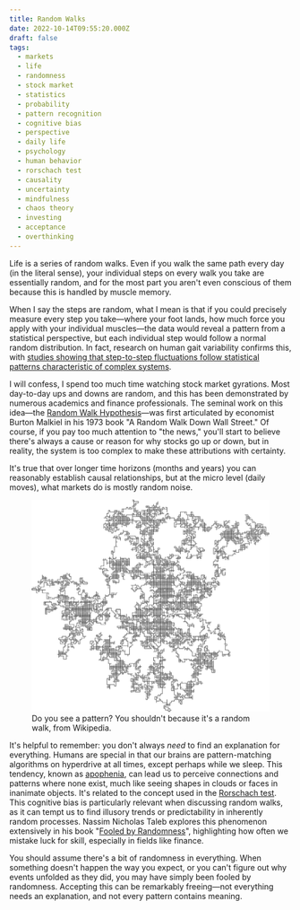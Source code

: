 ```yaml
---
title: Random Walks
date: 2022-10-14T09:55:20.000Z
draft: false
tags:
  - markets
  - life
  - randomness
  - stock market
  - statistics
  - probability
  - pattern recognition
  - cognitive bias
  - perspective
  - daily life
  - psychology
  - human behavior
  - rorschach test
  - causality
  - uncertainty
  - mindfulness
  - chaos theory
  - investing
  - acceptance
  - overthinking
---
```


Life is a series of random walks. Even if you walk the same path every day (in
the literal sense), your individual steps on every walk you take are essentially
random, and for the most part you aren't even conscious of them because this is
handled by muscle memory.

<div id="random-walk-simulation" class="font-source-sans-3 w-full h-[400px] my-5 bg-white dark:bg-gray-900 relative overflow-hidden rounded-lg border border-gray-300 dark:border-gray-700"></div>

When I say the steps are random, what I mean is that if you could precisely
measure every step you take—where your foot lands, how much force you apply
with your individual muscles—the data would reveal a pattern from a statistical
perspective, but each individual step would follow a normal random distribution.
In fact, research on human gait variability confirms this, with [studies showing
that step-to-step fluctuations follow statistical patterns characteristic of complex
systems](https://pmc.ncbi.nlm.nih.gov/articles/PMC8309897/).

I will confess, I spend too much time watching stock market gyrations. Most day-to-day ups and downs are random, and this has been demonstrated by numerous academics and finance professionals. The seminal work on this idea—the [Random Walk Hypothesis](https://en.wikipedia.org/wiki/A_Random_Walk_Down_Wall_Street)—was first articulated by economist Burton Malkiel in his 1973 book "A Random Walk Down Wall Street." Of course, if you pay too much attention to "the news," you'll start to believe there's always a cause or reason for why stocks go up or down, but in reality, the system is too complex to make these attributions with certainty.

It's true that over longer time horizons (months and years) you can reasonably establish causal relationships, but at the micro level (daily moves), what markets do is mostly random noise.

<figure class="sm:max-w-[16rem] sm:float-right sm:mr-0 sm:ml-4 my-1">
  <a href="Random_walk.svg">
    <img class="my-0 rounded-md bg-white p-2" src="Random_walk.svg" alt="A random walk" />
  </a>
  <figcaption>Do you see a pattern? You shouldn't because it's a random walk, from Wikipedia.</figcaption>
</figure>

It's helpful to remember: you don't always _need_ to find an explanation for everything. Humans are special in that our brains are pattern-matching algorithms on hyperdrive at all times, except perhaps while we sleep. This tendency, known as [apophenia](https://en.wikipedia.org/wiki/Apophenia), can lead us to perceive connections and patterns where none exist, much like seeing shapes in clouds or faces in inanimate objects. It's related to the concept used in the [Rorschach test](https://en.wikipedia.org/wiki/Rorschach_test). This cognitive bias is particularly relevant when discussing random walks, as it can tempt us to find illusory trends or predictability in inherently random processes. Nassim Nicholas Taleb explores this phenomenon extensively in his book "[Fooled by Randomness](https://www.fooledbyrandomness.com/)", highlighting how often we mistake luck for skill, especially in fields like finance.

You should assume there's a bit of randomness in everything. When something doesn't happen the way you expect, or you can't figure out why events unfolded as they did, you may have simply been fooled by randomness. Accepting this can be remarkably freeing—not everything needs an explanation, and not every pattern contains meaning.

<script>
document.addEventListener('DOMContentLoaded', function() {
  // Get the simulation container
  const container = document.getElementById('random-walk-simulation');
  const canvas = document.createElement('canvas');
  canvas.width = container.clientWidth;
  canvas.height = container.clientHeight;
  canvas.className = "w-full h-full";
  container.appendChild(canvas);
  const ctx = canvas.getContext('2d');

  // Theme handling
  function isDarkMode() {
    return document.documentElement.classList.contains('dark');
  }

  function getThemeColors() {
    return {
      background: isDarkMode() ? '#111827' : '#ffffff',
      lineColor: isDarkMode() ? '#3b82f6' : '#2563eb',
      pointColor: isDarkMode() ? '#60a5fa' : '#3b82f6',
      gridColor: isDarkMode() ? '#374151' : '#e5e7eb',
      textColor: isDarkMode() ? '#e5e7eb' : '#1f2937',
      axisColor: isDarkMode() ? '#9ca3af' : '#6b7280',
      buttonBg: isDarkMode() ? '#1f2937' : '#f3f4f6',
      buttonText: isDarkMode() ? '#e5e7eb' : '#1f2937',
      buttonBorder: isDarkMode() ? '#374151' : '#d1d5db',
      buttonHover: isDarkMode() ? '#374151' : '#e5e7eb'
    };
  }

  // Configure initial theme colors
  let colors = getThemeColors();

  // Listen for theme changes
  function setupThemeChangeListener() {
    const appearanceSwitchers = document.querySelectorAll('[id^="appearance-switcher"]');
    appearanceSwitchers.forEach(switcher => {
      switcher.addEventListener('click', function() {
        setTimeout(() => {
          colors = getThemeColors();
          renderWalk();
        }, 50);
      });
    });
  }

  // Simulation parameters
  let walks = [];
  let isRunning = false;
  let animationId = null;
  let timeStepInterval = 100; // milliseconds
  let lastStepTime = 0;
  
  const gridSize = 20;
  const padding = 40;
  const bottomPadding = 60; // Additional padding for the bottom to avoid overlap with controls
  const maxWalks = 5;
  const pointRadius = 3;
  const startX = canvas.width / 2;
  const startY = canvas.height / 2;

  function createWalk() {
    const walkId = Date.now();
    const walkColor = getRandomColor();

    return {
      id: walkId,
      points: [{x: startX, y: startY}],
      color: walkColor,
      stepSize: Math.random() * 4 + 3
    };
  }

  function addWalk() {
    if (walks.length < maxWalks) {
      walks.push(createWalk());
      renderWalk();
    }
  }

  function clearWalks() {
    walks = [];
    renderWalk();
  }

  function removeWalk(id) {
    walks = walks.filter(walk => walk.id !== id);
    renderWalk();
  }

  function getRandomColor() {
    const hue = Math.floor(Math.random() * 360);
    return `hsl(${hue}, ${isDarkMode() ? '70%' : '60%'}, ${isDarkMode() ? '60%' : '50%'})`;
  }

  function renderWalk() {
    ctx.clearRect(0, 0, canvas.width, canvas.height);

    // Set background
    ctx.fillStyle = colors.background;
    ctx.fillRect(0, 0, canvas.width, canvas.height);

    // Draw grid
    drawGrid();

    // Draw walks
    walks.forEach(walk => {
      if (walk.points.length > 1) {
        // Draw path
        ctx.strokeStyle = walk.color;
        ctx.lineWidth = 2;
        ctx.beginPath();
        ctx.moveTo(walk.points[0].x, walk.points[0].y);

        for (let i = 1; i < walk.points.length; i++) {
          ctx.lineTo(walk.points[i].x, walk.points[i].y);
        }

        ctx.stroke();

        // Draw current position
        const lastPoint = walk.points[walk.points.length - 1];
        ctx.fillStyle = walk.color;
        ctx.beginPath();
        ctx.arc(lastPoint.x, lastPoint.y, pointRadius, 0, Math.PI * 2);
        ctx.fill();
      }
    });

    // Draw axes
    drawAxes();
  }

  function drawGrid() {
    ctx.strokeStyle = colors.gridColor;
    ctx.lineWidth = 0.5;

    // Vertical lines
    for (let x = padding; x < canvas.width - padding; x += gridSize) {
      ctx.beginPath();
      ctx.moveTo(x, padding);
      ctx.lineTo(x, canvas.height - bottomPadding);
      ctx.stroke();
    }

    // Horizontal lines
    for (let y = padding; y < canvas.height - bottomPadding; y += gridSize) {
      ctx.beginPath();
      ctx.moveTo(padding, y);
      ctx.lineTo(canvas.width - padding, y);
      ctx.stroke();
    }
  }

  function drawAxes() {
    const centerX = canvas.width / 2;
    const centerY = canvas.height / 2;

    ctx.strokeStyle = colors.axisColor;
    ctx.lineWidth = 1;

    // X-axis
    ctx.beginPath();
    ctx.moveTo(padding, centerY);
    ctx.lineTo(canvas.width - padding, centerY);
    ctx.stroke();

    // Y-axis
    ctx.beginPath();
    ctx.moveTo(centerX, padding);
    ctx.lineTo(centerX, canvas.height - bottomPadding);
    ctx.stroke();

    // Center point
    ctx.fillStyle = colors.axisColor;
    ctx.beginPath();
    ctx.arc(centerX, centerY, 3, 0, Math.PI * 2);
    ctx.fill();

    // Labels
    ctx.fillStyle = colors.textColor;
    ctx.font = '12px Arial';
    ctx.textAlign = 'center';
    ctx.fillText('x', canvas.width - padding + 15, centerY + 12);
    ctx.fillText('y', centerX - 12, padding - 10);
    ctx.fillText('0', centerX - 12, centerY + 12);
  }

  function takeRandomStep() {
    walks.forEach(walk => {
      const lastPoint = walk.points[walk.points.length - 1];

      // Random angle in radians
      const angle = Math.random() * Math.PI * 2;

      // Calculate new position
      const newX = lastPoint.x + Math.cos(angle) * walk.stepSize;
      const newY = lastPoint.y + Math.sin(angle) * walk.stepSize;

      // Ensure the walk stays within boundaries
      const boundedX = Math.max(padding, Math.min(canvas.width - padding, newX));
      const boundedY = Math.max(padding, Math.min(canvas.height - bottomPadding, newY));

      walk.points.push({x: boundedX, y: boundedY});

      // Limit the number of points to prevent memory issues
      if (walk.points.length > 1000) {
        walk.points.shift();
      }
    });

    renderWalk();
  }

  function animate(timestamp) {
    if (!lastStepTime) lastStepTime = timestamp;

    const elapsed = timestamp - lastStepTime;

    if (elapsed > timeStepInterval) {
      takeRandomStep();
      lastStepTime = timestamp;
    }

    if (isRunning) {
      animationId = requestAnimationFrame(animate);
    }
  }

  function startSimulation() {
    if (!isRunning) {
      isRunning = true;
      lastStepTime = 0;
      animationId = requestAnimationFrame(animate);
      startStopBtn.textContent = 'Pause';
    } else {
      isRunning = false;
      if (animationId) {
        cancelAnimationFrame(animationId);
      }
      startStopBtn.textContent = 'Start';
    }
  }

  function resetSimulation() {
    isRunning = false;
    if (animationId) {
      cancelAnimationFrame(animationId);
    }
    walks.forEach(walk => {
      walk.points = [{x: startX, y: startY}];
    });
    startStopBtn.textContent = 'Start';
    renderWalk();
  }

  // Create control panel
  const controlPanel = document.createElement('div');
  controlPanel.className = "absolute bottom-4 left-0 w-full px-4 flex flex-wrap justify-center items-center gap-2";
  container.appendChild(controlPanel);

  // Add walk button
  const addWalkBtn = document.createElement('button');
  addWalkBtn.textContent = 'Add Walk';
  addWalkBtn.className = "py-1 px-3 bg-white dark:bg-gray-800 text-gray-900 dark:text-gray-100 border border-gray-300 dark:border-gray-700 rounded text-sm hover:bg-gray-100 dark:hover:bg-gray-700";
  addWalkBtn.addEventListener('click', addWalk);
  controlPanel.appendChild(addWalkBtn);

  // Clear button
  const clearBtn = document.createElement('button');
  clearBtn.textContent = 'Clear All';
  clearBtn.className = "py-1 px-3 bg-white dark:bg-gray-800 text-gray-900 dark:text-gray-100 border border-gray-300 dark:border-gray-700 rounded text-sm hover:bg-gray-100 dark:hover:bg-gray-700";
  clearBtn.addEventListener('click', clearWalks);
  controlPanel.appendChild(clearBtn);

  // Start/Stop button
  const startStopBtn = document.createElement('button');
  startStopBtn.textContent = 'Start';
  startStopBtn.className = "py-1 px-3 bg-white dark:bg-gray-800 text-gray-900 dark:text-gray-100 border border-gray-300 dark:border-gray-700 rounded text-sm hover:bg-gray-100 dark:hover:bg-gray-700";
  startStopBtn.addEventListener('click', startSimulation);
  controlPanel.appendChild(startStopBtn);

  // Reset button
  const resetBtn = document.createElement('button');
  resetBtn.textContent = 'Reset';
  resetBtn.className = "py-1 px-3 bg-white dark:bg-gray-800 text-gray-900 dark:text-gray-100 border border-gray-300 dark:border-gray-700 rounded text-sm hover:bg-gray-100 dark:hover:bg-gray-700";
  resetBtn.addEventListener('click', resetSimulation);
  controlPanel.appendChild(resetBtn);

  // Speed control
  const speedLabel = document.createElement('span');
  speedLabel.textContent = 'Speed:';
  speedLabel.className = "text-gray-900 dark:text-gray-100 text-sm ml-2";
  controlPanel.appendChild(speedLabel);

  const speedSlider = document.createElement('input');
  speedSlider.type = 'range';
  speedSlider.min = '10';
  speedSlider.max = '300';
  speedSlider.value = timeStepInterval;
  speedSlider.className = "w-24 h-4 align-middle mx-1";
  speedSlider.addEventListener('input', function() {
    timeStepInterval = 310 - parseInt(this.value);
  });
  controlPanel.appendChild(speedSlider);

  // Add caption
  const caption = document.createElement('p');
  caption.className = "font-libre-baskerville text-sm text-gray-600 dark:text-gray-400 italic my-1.5";
  caption.textContent = "Each path represents a series of random steps, similar to how stock prices or other natural phenomena evolve over time. Notice how difficult it is to predict the direction of any path, despite our tendency to see patterns.";
  container.parentNode.insertBefore(caption, container.nextSibling);

  // Handle window resize
  window.addEventListener('resize', function() {
    canvas.width = container.clientWidth;
    canvas.height = container.clientHeight;
    renderWalk();
  });

  // Initial setup
  setupThemeChangeListener();
  addWalk(); // Start with one walk
  renderWalk(); // Initial render
});
</script>
